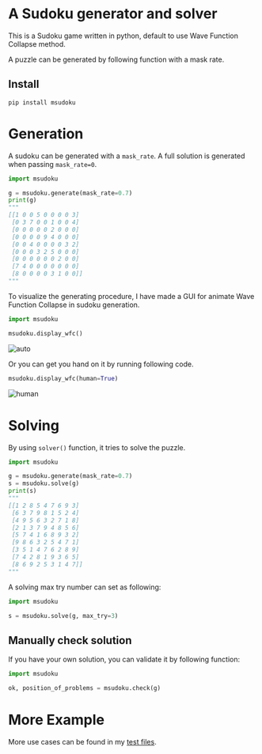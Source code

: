 # A Sudoku generator and solver

This is a Sudoku game written in python, default to use Wave Function Collapse method.

A puzzle can be generated by following function with a mask rate.

## Install

```shell
pip install msudoku
```

# Generation

A sudoku can be generated with a `mask_rate`. A full solution is generated when passing `mask_rate=0`.

```python
import msudoku

g = msudoku.generate(mask_rate=0.7)
print(g)
"""
[[1 0 0 5 0 0 0 0 3]
 [0 3 7 0 0 1 0 0 4]
 [0 0 0 0 0 2 0 0 0]
 [0 0 0 0 9 4 0 0 0]
 [0 0 4 0 0 0 0 3 2]
 [0 0 0 3 2 5 0 0 0]
 [0 0 0 0 0 0 2 0 0]
 [7 4 0 0 0 0 0 0 0]
 [8 0 0 0 0 3 1 0 0]]
"""
```

To visualize the generating procedure, I have made a GUI for animate Wave Function Collapse in sudoku generation.

```python
import msudoku

msudoku.display_wfc()
```

![auto](https://github.com/MorvanZhou/sudoku/tree/main/demo/sudoku_auto.gif)

Or you can get you hand on it by running following code.

```python
msudoku.display_wfc(human=True)
```

![human](https://github.com/MorvanZhou/sudoku/tree/main/demo/sudoku_human.gif)

# Solving

By using `solver()` function, it tries to solve the puzzle.

```python
import msudoku

g = msudoku.generate(mask_rate=0.7)
s = msudoku.solve(g)
print(s)
"""
[[1 2 8 5 4 7 6 9 3]
 [6 3 7 9 8 1 5 2 4]
 [4 9 5 6 3 2 7 1 8]
 [2 1 3 7 9 4 8 5 6]
 [5 7 4 1 6 8 9 3 2]
 [9 8 6 3 2 5 4 7 1]
 [3 5 1 4 7 6 2 8 9]
 [7 4 2 8 1 9 3 6 5]
 [8 6 9 2 5 3 1 4 7]]
"""
```

A solving max try number can set as following:

```python
import msudoku

s = msudoku.solve(g, max_try=3)
```

## Manually check solution

If you have your own solution, you can validate it by following function:

```python
import msudoku

ok, position_of_problems = msudoku.check(g)
```

# More Example

More use cases can be found in my [test files](https://github.com/MorvanZhou/sudoku/tree/main/tests).
